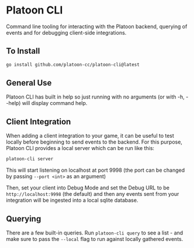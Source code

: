 # Platoon CLI

Command line tooling for interacting with the Platoon backend, querying of events and for debugging
client-side integrations.

## To Install

```bash
go install github.com/platoon-cc/platoon-cli@latest
```

## General Use

Platoon CLI has built in help so just running with no arguments (or with -h, --help) will display command help.

## Client Integration

When adding a client integration to your game, it can be useful to test locally before beginning to send events to the
backend. For this purpose, Platoon CLI provides a local server which can be run like this:

```bash
platoon-cli server
```

This will start listening on localhost at port 9998 (the port can be changed by passing `--port <int>` as an argument)

Then, set your client into Debug Mode and set the Debug URL to be `http://localhost:9998` (the default) and then
any events sent from your integration will be ingested into a local sqlite database.

## Querying

There are a few built-in queries. Run `platoon-cli query` to see a list - and make sure to pass the `--local` flag to run against locally gathered events.

